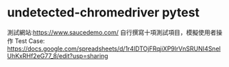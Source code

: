 # undetected-chromedriver   pytest

測試網站:https://www.saucedemo.com/
自行撰寫十項測試項目，模擬使用者操作
Test Case:
https://docs.google.com/spreadsheets/d/1r4lDTOjFRqjiXP9lrVnSRUNI4SnelUhKxRHf2eG77_8/edit?usp=sharing